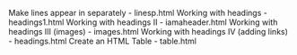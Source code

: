 Make lines appear in separately - linesp.html
Working with headings - headings1.html
Working with headings II - iamaheader.html
Working with headings III (images) - images.html
Working with headings IV (adding links) - headings.html
Create an HTML Table - table.html
